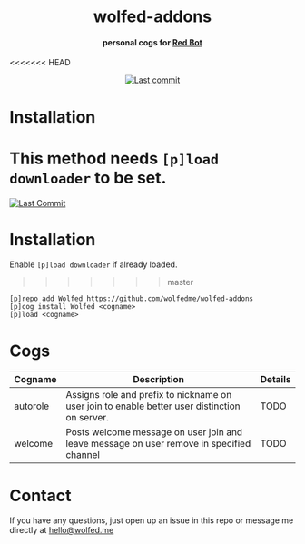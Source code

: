 <h1 align="center">
    wolfed-addons
</h1>
<h4 align="center">
    personal cogs for <a href="https://github.com/Cog-Creators/Red-DiscordBot">Red Bot</a>
</h4>

<<<<<<< HEAD
<div align="center">
<a href="https://github.com/wolfedme/wolfed-addons/commits/master"><img src="https://img.shields.io/github/last-commit/wolfedme/wolfed-addons?style=flat-square" alt="Last commit" /></a>
</div>

# Installation
This method needs `[p]load downloader` to be set.
=======
[![Last Commit](https://github.com/wolfedme/wolfed-addons/commits/master)](https://img.shields.io/github/last-commit/wolfedme/wolfed-addons?style=flat-square)

# Installation
Enable `[p]load downloader` if already loaded.

>>>>>>> master
```
[p]repo add Wolfed https://github.com/wolfedme/wolfed-addons
[p]cog install Wolfed <cogname>
[p]load <cogname>
```

# Cogs
| Cogname | Description | Details |
| --- | --- | --- |
| autorole | Assigns role and prefix to nickname on user join to enable better user distinction on server. | TODO |
| welcome | Posts welcome message on user join and leave message on user remove in specified channel | TODO |

# Contact
If you have any questions, just open up an issue in this repo or message me directly at [hello@wolfed.me](mailto:hello@wolfed.me?subject=[GitHub]wolfed-addons)